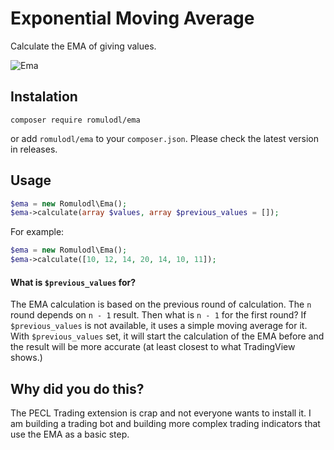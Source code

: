# Exponential Moving Average

Calculate the EMA of giving values.

![Ema](https://github.com/romulodl/ema/workflows/Ema/badge.svg)

## Instalation

```
composer require romulodl/ema
```

or add `romulodl/ema` to your `composer.json`. Please check the latest version in releases.

## Usage

```php
$ema = new Romulodl\Ema();
$ema->calculate(array $values, array $previous_values = []);
```

For example:
```php
$ema = new Romulodl\Ema();
$ema->calculate([10, 12, 14, 20, 14, 10, 11]);
```

#### What is `$previous_values` for?

The EMA calculation is based on the previous round of calculation. The `n` round depends on `n - 1` result.
Then what is `n - 1` for the first round? If `$previous_values` is not available, it uses a simple moving average
for it. With `$previous_values` set, it will start the calculation of the EMA before and the result will be more
accurate (at least closest to what TradingView shows.)

## Why did you do this?

The PECL Trading extension is crap and not everyone wants to install it.
I am building a trading bot and building more complex trading indicators that use the EMA as a basic step.
